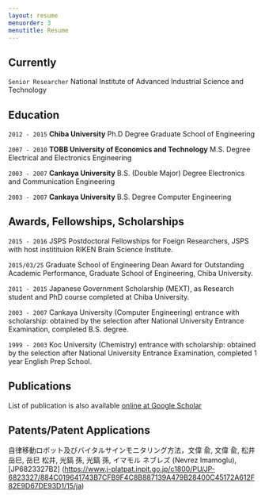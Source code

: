 ```yaml
---
layout: resume
menuorder: 3
menutitle: Resume
---
```

## Currently
`Senior Researcher`
National Institute of Advanced Industrial Science and Technology

## Education

`2012 - 2015`
__Chiba University__
Ph.D Degree 
Graduate School of Engineering

`2007 - 2010`
__TOBB University of Economics and Technology__
M.S. Degree 
Electrical and Electronics Engineering 

`2003 - 2007`
__Cankaya University__
B.S. (Double Major) Degree
Electronics and Communication Engineering 

`2003 - 2007`
__Cankaya University__
B.S. Degree
Computer Engineering 

## Awards, Fellowships, Scholarships

`2015 - 2016`
JSPS Postdoctoral Fellowships for Foeign Researchers, JSPS with host institituion RIKEN Brain Science Institute.

`2015/03/25`
Graduate School of Engineering Dean Award for Outstanding Academic Performance, Graduate School of Engineering, Chiba University.  

`2011 - 2015`
Japanese Government Scholarship (MEXT), as Research student and PhD course completed at Chiba University.

`2003 - 2007`
Cankaya University (Computer Engineering) entrance with scholarship: obtained by the selection after National University Entrance Examination, completed B.S. degree.

`1999 - 2003`
Koc University (Chemistry) entrance with scholarship: obtained by the selection after National University Entrance Examination, completed 1 year English Prep School.


## Publications

List of publication is also available [online at Google Scholar](https://scholar.google.com/citations?hl=en&user=VJgx61MAAAAJ&view_op=list_works&sortby=pubdate)

## Patents/Patent Applications

自律移動ロボット及びバイタルサインモニタリング方法，文偉 兪, 文偉 兪, 松井　岳巳, 岳巳 松井, 光鎬 孫, 光鎬 孫, イマモル ネブレズ (Nevrez Imamoglu), [JP6823327B2] (https://www.j-platpat.inpit.go.jp/c1800/PU/JP-6823327/884C019641743B7CFB9F4C8B887139A479B28400C45172A612F82E9D67DE93D1/15/ja) 

<!--
### Journals

`1994`
Article Title, Journal Title

`1994`
Article Title, Journal Title

### Books

`1994`
Book Title, Journal Title

`1994`
Book Title, Journal Title


## Presentations

`1994`
Presentation Title, Conference, <a href="https://MyWebsite.tld/presentation1">Link to Presentation</a>


## Occupation

`Current`
__Current Job Title__, Current Employer 

- Task
- Task

`1994-1996`
__Current Job Title__, Current Employer 

- Task
- Task
--!>


<!-- ### Footer

Last updated: April 2023 -->


